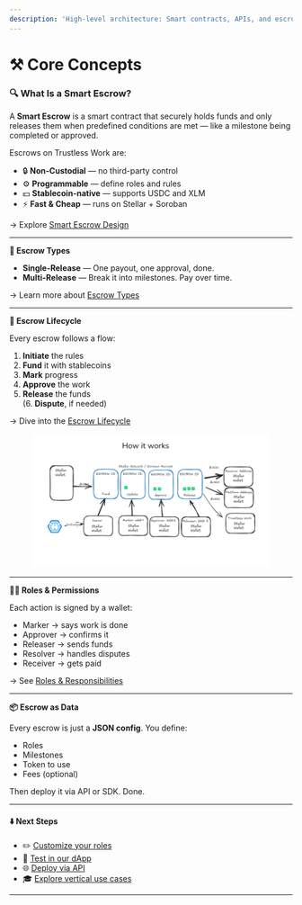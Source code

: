 ```yaml
---
description: 'High-level architecture: Smart contracts, APIs, and escrow workflows.'
---
```


# ⚒️ Core Concepts

### 🔍 What Is a Smart Escrow?

A **Smart Escrow** is a smart contract that securely holds funds and only releases them when predefined conditions are met — like a milestone being completed or approved.

Escrows on Trustless Work are:

* 🔒 **Non-Custodial** — no third-party control
* ⚙️ **Programmable** — define roles and rules
* 💵 **Stablecoin-native** — supports USDC and XLM
* ⚡ **Fast & Cheap** — runs on Stellar + Soroban

→ Explore [Smart Escrow Design](smart-escrow-design/)

***

**🧩 Escrow Types**

* **Single-Release** — One payout, one approval, done.
* **Multi-Release** — Break it into milestones. Pay over time.

→ Learn more about [Escrow Types](escrow-types.md)

***

**🔄 Escrow Lifecycle**

Every escrow follows a flow:

1. **Initiate** the rules
2. **Fund** it with stablecoins
3. **Mark** progress
4. **Approve** the work
5. **Release** the funds\
   (6. **Dispute**, if needed)

→ Dive into the [Escrow Lifecycle](escrow-lifecycle/)

<figure><img src="../.gitbook/assets/image (2) (1) (1) (1) (1) (1) (1).png" alt=""><figcaption></figcaption></figure>

***

**🧑‍⚖️ Roles & Permissions**

Each action is signed by a wallet:

* Marker → says work is done
* Approver → confirms it
* Releaser → sends funds
* Resolver → handles disputes
* Receiver → gets paid

→ See [Roles & Responsibilities](roles-in-trustless-work.md)

***

**📦 Escrow as Data**

Every escrow is just a **JSON config**. You define:

* Roles
* Milestones
* Token to use
* Fees (optional)

Then deploy it via API or SDK. Done.

***

#### ⬇️ Next Steps

* ✏️ [Customize your roles](roles-in-trustless-work.md)
* 🔄 [Test in our dApp](http://dapp.trustlesswork.com/)
* 🌐 [Deploy via API](https://github.com/Trustless-Work)
* 🎓 [Explore vertical use cases](https://dots.trustlesswork.com/use-cases)

***
